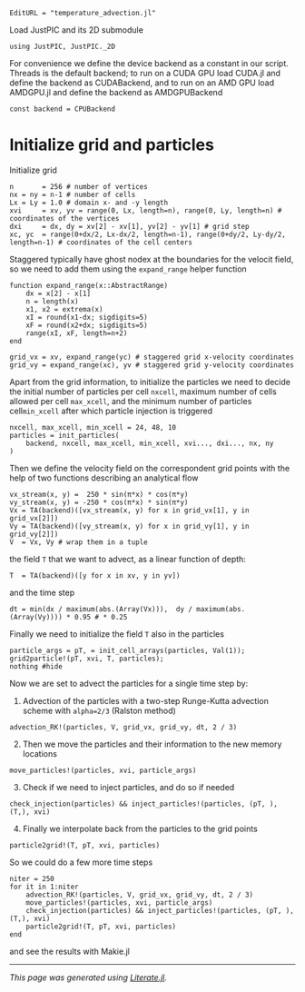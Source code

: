 ```@meta
EditURL = "temperature_advection.jl"
```

Load JustPIC and its 2D submodule

````@example temperature_advection
using JustPIC, JustPIC._2D
````

For convenience we define the device backend as a constant in our script.
Threads is the default backend;
to run on a CUDA GPU load CUDA.jl and define the backend as CUDABackend,
and to run on an AMD GPU load AMDGPU.jl and define the backend as AMDGPUBackend

````@example temperature_advection
const backend = CPUBackend
````

# Initialize grid and particles
Initialize grid

````@example temperature_advection
n       = 256 # number of vertices
nx = ny = n-1 # number of cells
Lx = Ly = 1.0 # domain x- and -y length
xvi     = xv, yv = range(0, Lx, length=n), range(0, Ly, length=n) # coordinates of the vertices
dxi     = dx, dy = xv[2] - xv[1], yv[2] - yv[1] # grid step
xc, yc  = range(0+dx/2, Lx-dx/2, length=n-1), range(0+dy/2, Ly-dy/2, length=n-1) # coordinates of the cell centers
````

Staggered typically have ghost nodex at the boundaries for the velocit field, so we
need to add them using the `expand_range` helper function

````@example temperature_advection
function expand_range(x::AbstractRange)
    dx = x[2] - x[1]
    n = length(x)
    x1, x2 = extrema(x)
    xI = round(x1-dx; sigdigits=5)
    xF = round(x2+dx; sigdigits=5)
    range(xI, xF, length=n+2)
end

grid_vx = xv, expand_range(yc) # staggered grid x-velocity coordinates
grid_vy = expand_range(xc), yv # staggered grid y-velocity coordinates
````

Apart from the grid information, to initialize the particles we need to
decide the initial number of particles per cell `nxcell`, maximum number
of cells allowed per cell `max_xcell`, and the minimum number of particles
cell`min_xcell` after which particle injection is triggered

````@example temperature_advection
nxcell, max_xcell, min_xcell = 24, 48, 10
particles = init_particles(
    backend, nxcell, max_xcell, min_xcell, xvi..., dxi..., nx, ny
)
````

Then we define the velocity field on the correspondent grid points
with the help of two functions describing an analytical flow

````@example temperature_advection
vx_stream(x, y) =  250 * sin(π*x) * cos(π*y)
vy_stream(x, y) = -250 * cos(π*x) * sin(π*y)
Vx = TA(backend)([vx_stream(x, y) for x in grid_vx[1], y in grid_vx[2]])
Vy = TA(backend)([vy_stream(x, y) for x in grid_vy[1], y in grid_vy[2]])
V  = Vx, Vy # wrap them in a tuple
````

the field `T` that we want to advect, as a linear function of depth:

````@example temperature_advection
T  = TA(backend)([y for x in xv, y in yv])
````

and the time step

````@example temperature_advection
dt = min(dx / maximum(abs.(Array(Vx))),  dy / maximum(abs.(Array(Vy)))) * 0.95 # * 0.25
````

Finally we need to initialize the field `T` also in the particles

````@example temperature_advection
particle_args = pT, = init_cell_arrays(particles, Val(1));
grid2particle!(pT, xvi, T, particles);
nothing #hide
````

Now we are set to advect the particles for a single time step by:
1. Advection of the particles with a two-step Runge-Kutta advection scheme
with `alpha=2/3` (Ralston method)

````@example temperature_advection
advection_RK!(particles, V, grid_vx, grid_vy, dt, 2 / 3)
````

2. Then we move the particles and their information to the new memory locations

````@example temperature_advection
move_particles!(particles, xvi, particle_args)
````

3. Check if we need to inject particles, and do so if needed

````@example temperature_advection
check_injection(particles) && inject_particles!(particles, (pT, ), (T,), xvi)
````

4. Finally we interpolate back from the particles to the grid points

````@example temperature_advection
particle2grid!(T, pT, xvi, particles)
````

So we could do a few more time steps

````@example temperature_advection
niter = 250
for it in 1:niter
    advection_RK!(particles, V, grid_vx, grid_vy, dt, 2 / 3)
    move_particles!(particles, xvi, particle_args)
    check_injection(particles) && inject_particles!(particles, (pT, ), (T,), xvi)
    particle2grid!(T, pT, xvi, particles)
end
````

and see the results with Makie.jl

---

*This page was generated using [Literate.jl](https://github.com/fredrikekre/Literate.jl).*


